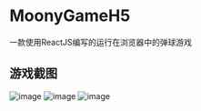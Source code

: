 # MoonyGameH5
一款使用ReactJS编写的运行在浏览器中的弹球游戏

## 游戏截图
![image](https://github.com/yubo725/MoonyGameH5/blob/master/images/screenshot01.png)
![image](https://github.com/yubo725/MoonyGameH5/blob/master/images/screenshot02.png)
![image](https://github.com/yubo725/MoonyGameH5/blob/master/images/screenshot03.png)

